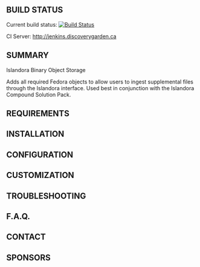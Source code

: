 BUILD STATUS
------------
Current build status:
[![Build Status](https://travis-ci.org/discoverygarden/islandora_binary_storage.png?branch=7.x)](https://travis-ci.org/discoverygarden/islandora_binary_storage)

CI Server:
http://jenkins.discoverygarden.ca

SUMMARY
-------

Islandora Binary Object Storage

Adds all required Fedora objects to allow users to ingest supplemental
files through the Islandora interface. Used best in conjunction with the
Islandora Compound Solution Pack.

REQUIREMENTS
------------


INSTALLATION
------------


CONFIGURATION
-------------


CUSTOMIZATION
-------------


TROUBLESHOOTING
---------------


F.A.Q.
------


CONTACT
-------


SPONSORS
--------
